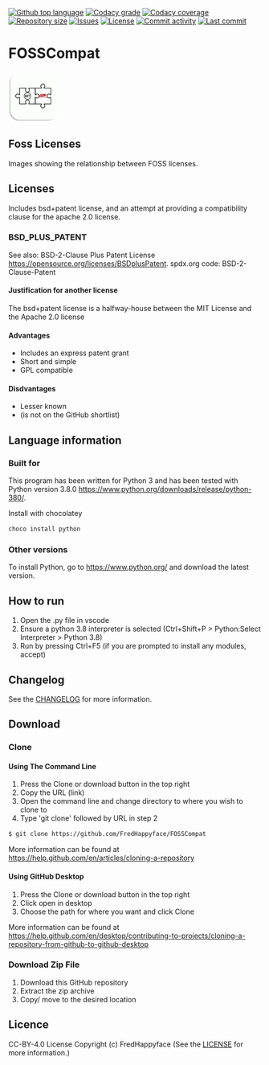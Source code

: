 <p float="left">
<a href="../../"><img src="https://img.shields.io/github/languages/top/FredHappyface/FOSSCompat.svg?style=flat-square" alt="Github top language"></a>
<a href="https://www.codacy.com/manual/FredHappyface/FOSSCompat"><img src="https://img.shields.io/codacy/grade/[codacy-proj-id].svg?style=flat-square" alt="Codacy grade"></a>
<a href="https://www.codacy.com/manual/FredHappyface/FOSSCompat"><img src="https://img.shields.io/codacy/coverage/[codacy-proj-id].svg?style=flat-square" alt="Codacy coverage"></a>
<a href="../../"><img src="https://img.shields.io/github/repo-size/FredHappyface/FOSSCompat.svg?style=flat-square" alt="Repository size"></a>
<a href="../../issues"><img src="https://img.shields.io/github/issues/FredHappyface/FOSSCompat.svg?style=flat-square" alt="Issues"></a>
<a href="/LICENSE.md"><img src="https://img.shields.io/github/license/FredHappyface/FOSSCompat.svg?style=flat-square" alt="License"></a>
<a href="../../commits/master"><img src="https://img.shields.io/github/commit-activity/m/FredHappyface/FOSSCompat.svg?style=flat-square" alt="Commit activity"></a>
<a href="../../commits/master"><img src="https://img.shields.io/github/last-commit/FredHappyface/FOSSCompat.svg?"style=flat-square" alt="Last commit"></a>
</p>

# FOSSCompat

<img src="readme-assets/icons/proj-icon.png" alt="Project Icon" width="100">

## Foss Licenses
Images showing the relationship between FOSS licenses.

## Licenses
Includes bsd+patent license, and an attempt at providing a compatibility clause
for the apache 2.0 license.

### BSD_PLUS_PATENT
See also: BSD-2-Clause Plus Patent License <https://opensource.org/licenses/BSDplusPatent>. 
spdx.org code: BSD-2-Clause-Patent

#### Justification for another license
The bsd+patent license is a halfway-house between the MIT License and the Apache 2.0 license
#### Advantages
- Includes an express patent grant
- Short and simple
- GPL compatible

#### Disdvantages
- Lesser known
- (is not on the GitHub shortlist)

## Language information
### Built for
This program has been written for Python 3 and has been tested with
Python version 3.8.0 <https://www.python.org/downloads/release/python-380/>.

Install with chocolatey
```powershell
choco install python
```
### Other versions
To install Python, go to <https://www.python.org/> and download the latest
version.
## How to run
1. Open the .py file in vscode
2. Ensure a python 3.8 interpreter is selected (Ctrl+Shift+P > Python:Select Interpreter > Python 3.8)
3. Run by pressing Ctrl+F5 (if you are prompted to install any modules, accept)


## Changelog
See the [CHANGELOG](/CHANGELOG.md) for more information.


## Download
### Clone
#### Using The Command Line
1. Press the Clone or download button in the top right
2. Copy the URL (link)
3. Open the command line and change directory to where you wish to
clone to
4. Type 'git clone' followed by URL in step 2
```bash
$ git clone https://github.com/FredHappyface/FOSSCompat
```

More information can be found at
<https://help.github.com/en/articles/cloning-a-repository>

#### Using GitHub Desktop
1. Press the Clone or download button in the top right
2. Click open in desktop
3. Choose the path for where you want and click Clone

More information can be found at
<https://help.github.com/en/desktop/contributing-to-projects/cloning-a-repository-from-github-to-github-desktop>

### Download Zip File

1. Download this GitHub repository
2. Extract the zip archive
3. Copy/ move to the desired location

## Licence
CC-BY-4.0 License
Copyright (c) FredHappyface
(See the [LICENSE](/LICENSE.md) for more information.)
